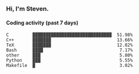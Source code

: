 ### Hi, I'm Steven.

#### Coding activity (past 7 days)
```
C         ▓▓▓▓▓▓▓▓▓▓▓▓▓▓▓▓▓▓▓▓▓▓▓▓▓▓▓▓▓▓  51.98%
C++       ▓▓▓▓▓▓▓                         13.66%
TeX       ▓▓▓▓▓▓▓                         12.82%
Bash      ▓▓▓▓                             7.17%
other     ▓▓▓                              5.80%
Python    ▓▓▓                              5.55%
Makefile  ▓                                3.02%
```
